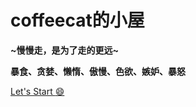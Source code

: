 <!-- _coverpage.md -->

# coffeecat的小屋


**~慢慢走，是为了走的更远~**

**暴食、贪婪、懒惰、傲慢、色欲、嫉妒、暴怒**

[Let's Start :smile:](/README.md)

